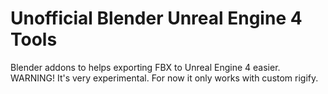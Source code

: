 # Unofficial Blender Unreal Engine 4 Tools
Blender addons to helps exporting FBX to Unreal Engine 4 easier. WARNING! It's very experimental. 
For now it only works with custom rigify.
